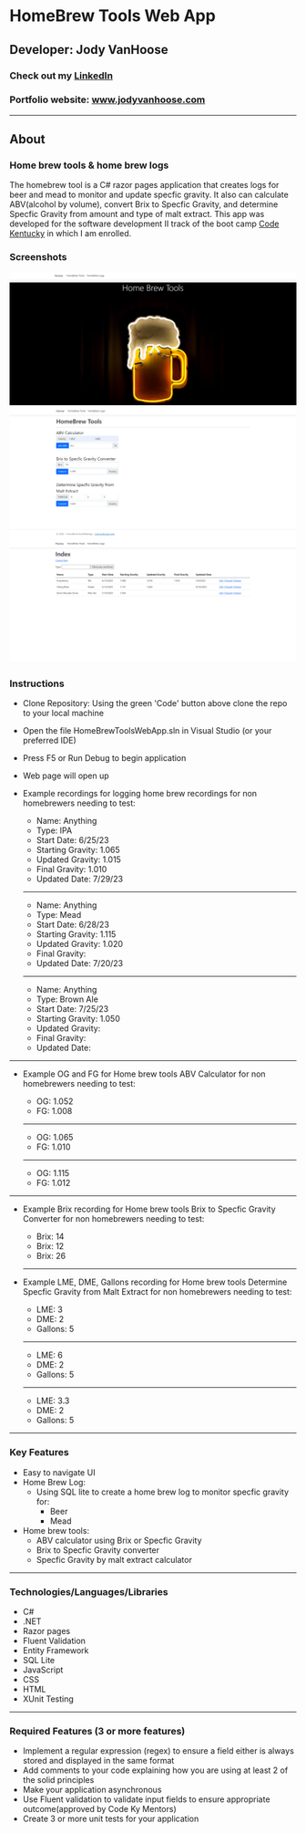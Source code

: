   # HomeBrew Tools Web App
  ## Developer: Jody VanHoose
  ### Check out my <a href="https://www.linkedin.com/in/jody-vanhoose/" target="_blank">LinkedIn</a>
  ### Portfolio website: <a href="https://www.jodyvanhoose.com" target="_blank">www.jodyvanhoose.com</a>

  ___
  ## About
  ### Home brew tools & home brew logs
  The homebrew tool is a C# razor pages application that creates logs for beer and mead to monitor and update specfic gravity. It also can calculate ABV(alcohol by volume), convert Brix to Specfic Gravity, and determine Specfic Gravity from amount and type of malt extract. This app was developed for the software development II track of the boot camp <a href="http://codekentucky.org/" target="_blank">Code Kentucky</a> in which I am enrolled.

  ### Screenshots

  ![](./images/Homebrew_tools_home_page.png)
  ![](./images/HomeBrew_tools_HB-tools_page.png)
  ![](./images/Homebrew_tools_HB-logs_page.png)


  ### Instructions
  * Clone Repository: Using the green 'Code' button above clone the repo to your local machine
  * Open the file HomeBrewToolsWebApp.sln in Visual Studio (or your preferred IDE)
  * Press F5 or Run Debug to begin application
  * Web page will open up
  * Example recordings for logging home brew recordings for non homebrewers needing to test:

    * Name: Anything
    * Type: IPA 
    * Start Date: 6/25/23
    * Starting Gravity: 1.065
    * Updated Gravity: 1.015
    * Final Gravity: 1.010
    * Updated Date: 7/29/23
    ---

    * Name: Anything
    * Type: Mead
    * Start Date: 6/28/23
    * Starting Gravity: 1.115
    * Updated Gravity: 1.020
    * Final Gravity:
    * Updated Date: 7/20/23
    ---

    * Name: Anything
    * Type: Brown Ale
    * Start Date: 7/25/23
    * Starting Gravity: 1.050
    * Updated Gravity:
    * Final Gravity:
    * Updated Date:
---

  * Example OG and FG for Home brew tools ABV Calculator for non homebrewers needing to test:
  
    * OG: 1.052
    * FG: 1.008
    ---
    * OG: 1.065
    * FG: 1.010
    ---
    * OG: 1.115
    * FG: 1.012
  ---
  * Example Brix recording for Home brew tools Brix to Specfic Gravity Converter for non homebrewers needing to test:

    * Brix: 14
    * Brix: 12
    * Brix: 26

    ----
  * Example LME, DME, Gallons recording for Home brew tools Determine Specfic Gravity from Malt Extract for non homebrewers needing to test:

    * LME: 3
    * DME: 2
    * Gallons: 5
    ---
    * LME: 6
    * DME: 2
    * Gallons: 5
    ---
    * LME: 3.3
    * DME: 2
    * Gallons: 5


  ___
  ### Key Features
  * Easy to navigate UI
  * Home Brew Log:
      * Using SQL lite to create a home brew log to monitor specfic gravity for:
        * Beer
        * Mead
  * Home brew tools:
      * ABV calculator using Brix or Specfic Gravity
      * Brix to Specfic Gravity converter
      * Specfic Gravity by malt extract calculator
  ___
  ### Technologies/Languages/Libraries
  * C#
  * .NET
  * Razor pages 
  * Fluent Validation
  * Entity Framework
  * SQL Lite
  * JavaScript
  * CSS
  * HTML
  * XUnit Testing
  ___



  ### Required Features (3 or more features)
  * Implement a regular expression (regex) to ensure a field either is always stored and displayed in the same format
  * Add comments to your code explaining how you are using at least 2 of the solid principles
  * Make your application asynchronous
  * Use Fluent validation to validate input fields to ensure appropriate outcome(approved by Code Ky Mentors)
  * Create 3 or more unit tests for your application






